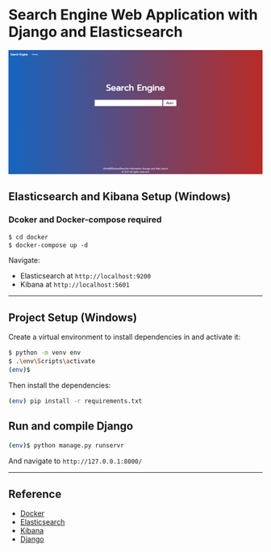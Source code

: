 # Search Engine Web Application with Django and Elasticsearch

![screenshot](screenshot.png)

## Elasticsearch and Kibana Setup (Windows)

### Dcoker and Docker-compose required

```docker
$ cd docker
$ docker-compose up -d
```

<!-- Elasticsearch:

```docker
$ docker run -d --name es01 --net elastic -p 9200:9200 -p 9300:9300 -e "discovery.type=single-node" -e "ES_JAVA_OPTS=-Xms512m -Xmx512m" docker.elastic.co/elasticsearch/elasticsearch:7.15.1
```

Kibana:

```docker
$ docker run -d --name kib01 --net elastic -p 5601:5601 -e "ELASTICSEARCH_HOSTS=http://es01:9200" docker.elastic.co/kibana/kibana:7.15.1
``` -->

Navigate:

* Elasticsearch at `http://localhost:9200`
* Kibana at `http://localhost:5601`

---

## Project Setup (Windows)

Create a virtual environment to install dependencies in and activate it:

```sh
$ python -m venv env
$ .\env\Scripts\activate
(env)$ 
```

Then install the dependencies:

```sh
(env) pip install -r requirements.txt
```

<!-- ## Environment

Setup your environment follow this:

```env

``` -->

## Run and compile Django

```sh
(env)$ python manage.py runservr
```

And navigate to `http://127.0.0.1:8000/`

---

## Reference

* [Docker](https://www.docker.com/)
* [Elasticsearch](https://www.elastic.co/)
* [Kibana](https://www.elastic.co/kibana/)
* [Django](https://www.djangoproject.com/)